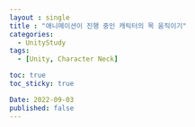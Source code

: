 ```yaml
---
layout : single
title : "애니메이션이 진행 중인 캐릭터의 목 움직이기"
categories:
  - UnityStudy
tags:
  - [Unity, Character Neck]

toc: true
toc_sticky: true

Date: 2022-09-03
published: false
---
```

